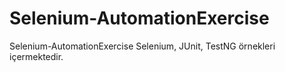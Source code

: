 # Selenium-AutomationExercise
Selenium-AutomationExercise
Selenium, JUnit, TestNG örnekleri içermektedir.

